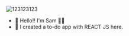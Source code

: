   ![123123123](https://github.com/Sam-mx/Todo-List_react/assets/146705452/c83fb3d3-993d-4bb5-9da8-a28b943d4f88)
- 👋	Hello!! I'm Sam :raising_hand_man:
- 👀 I created a to-do app with REACT JS here. 
